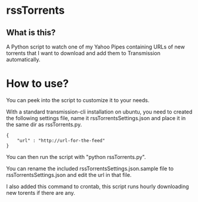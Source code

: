 # rssTorrents #

## What is this? ##

A Python script to watch one of my Yahoo Pipes containing URLs of new
torrents that I want to download and add them to Transmission
automatically.

# How to use? #

You can peek into the script to customize it to your needs.

With a standard transmission-cli installation on ubuntu, you need to
created the following settings file, name it rssTorrentsSettings.json
and place it in the same dir as rssTorrents.py.

	{
		"url" : "http://url-for-the-feed"
	}

You can then run the script with "python rssTorrents.py".

You can rename the included rssTorrentsSettings.json.sample file to
rssTorrentsSettings.json and edit the url in that file.

I also added this command to crontab, this script runs hourly
downloading new torents if there are any.


